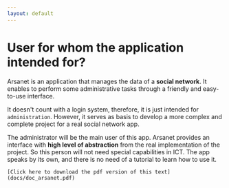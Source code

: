 ```yaml
---
layout: default
---
```


# User for whom the application intended for?

Arsanet is an application that manages the data of a **social network**. It enables to perform some administrative tasks through a friendly
and easy-to-use interface.

It doesn't count with a login system, therefore, it is just intended for `administration`. However, it serves as basis to develop a more
complex and complete project for a real social network app.

The administrator will be the main user of this app. Arsanet provides an interface with **high level of abstraction** from the real
implementation of the project. So this person will not need special capabilities in ICT. The app speaks by its own, and there is no need of
a tutorial to learn how to use it.

```
[Click here to download the pdf version of this text](docs/doc_arsanet.pdf)

```
